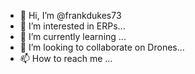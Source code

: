 - 👋 Hi, I’m @frankdukes73
- 👀 I’m interested in ERPs...
- 🌱 I’m currently learning ...
- 💞️ I’m looking to collaborate on Drones...
- 📫 How to reach me ...

<!---
frankdukes73/frankdukes73 is a ✨ special ✨ repository because its `README.md` (this file) appears on your GitHub profile.
You can click the Preview link to take a look at your changes.
--->
